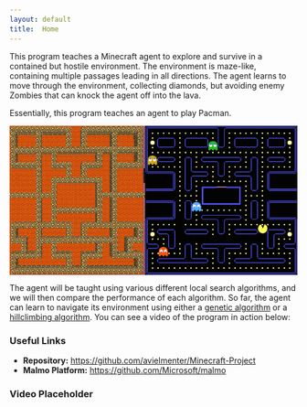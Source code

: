 ```yaml
---
layout: default
title:  Home
---
```


This program teaches a Minecraft agent to explore and survive in a contained but hostile environment. The environment is maze-like, containing multiple passages leading in all directions. The agent learns to move through the environment, collecting diamonds, but avoiding enemy Zombies that can knock the agent off into the lava.

Essentially, this program teaches an agent to play Pacman.

<img src="media/pacman_comparison.png" alt="Pacman Comparison" style="display: block; text-align: center; margin-left: auto; margin-right: auto;" />

The agent will be taught using various different local search algorithms, and we will then compare the performance of each algorithm. So far, the agent can learn to navigate its environment using either a [genetic algorithm](https://en.wikipedia.org/wiki/Genetic_algorithm) or a [hillclimbing algorithm](https://en.wikipedia.org/wiki/Hill_climbing). You can see a video of the program in action below:

### Useful Links
* **Repository:** <https://github.com/avielmenter/Minecraft-Project>
* **Malmo Platform:** <https://github.com/Microsoft/malmo>

### Video Placeholder
